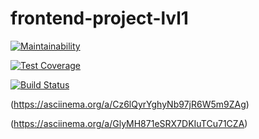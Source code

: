 # frontend-project-lvl1

[![Maintainability](https://api.codeclimate.com/v1/badges/3811aa92a325b2615641/maintainability)](https://codeclimate.com/github/snetalena/frontend-project-lvl1/maintainability)

[![Test Coverage](https://api.codeclimate.com/v1/badges/3811aa92a325b2615641/test_coverage)](https://codeclimate.com/github/snetalena/frontend-project-lvl1/test_coverage)

[![Build Status](https://travis-ci.org/snetalena/frontend-project-lvl1.svg?branch=master)](https://travis-ci.org/snetalena/frontend-project-lvl1)

(https://asciinema.org/a/Cz6lQyrYghyNb97jR6W5m9ZAg)

(https://asciinema.org/a/GlyMH871eSRX7DKIuTCu71CZA)
